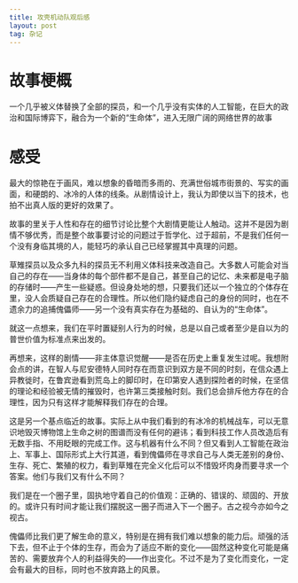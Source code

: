 ```yaml
---
title: 攻壳机动队观后感
layout: post
tag: 杂记
---
```


# 故事梗概

一个几乎被义体替换了全部的探员，和一个几乎没有实体的人工智能，在巨大的政治和国际博弈下，融合为一个新的“生命体”，进入无限广阔的网络世界的故事

# 感受

最大的惊艳在于画风，难以想象的昏暗而多雨的、充满世俗城市街景的、写实的画面，和硬朗的、冰冷的人体的线条。从剧情设计上，我认为即使以当下的技术，也拍不出真人版的更好的效果了。

故事的里关于人性和存在的细节讨论比整个大剧情更能让人触动。这并不是因为剧情不够优秀，而是整个故事要讨论的问题过于哲学化、过于超前，不是我们任何一个没有身临其境的人，能轻巧的承认自己已经掌握其中真理的问题。

草雉探员以及众多九科的探员无不利用义体科技来改造自己。大多数人可能会对当自己的存在——当身体的每个部件都不是自己，甚至自己的记忆、未来都是电子脑的存储时——产生一些疑惑。但设身处地的想，只要我们还以一个独立的个体存在里，没人会质疑自己存在的合理性。所以他们隐约疑虑自己的身份的同时，也在不遗余力的追捕傀儡师——另一个没有真实存在为基础的、自认为的“生命体”。

就这一点想来，我们在平时置疑别人行为的时候，总是以自己或者至少是自以为的普世价值为标准点来出发的。

再想来，这样的剧情——非主体意识觉醒——是否在历史上重复发生过呢。我想附会点的讲，在智人与尼安德特人同时存在而意识到双方是不同的时刻，在信众遇上异教徙时，在鲁宾逊看到荒岛上的脚印时，在印第安人遇到探险者的时候，在坚信的理论和经验被无情的摧毁时，也许第三类接触时刻。我们总会排斥他方存在的合理性，因为只有这样才能解释我们存在的合理。

这是另一个基点临近的故事。实际上从中我们看到的有冰冷的机械战车，可以无意识地毁灭博物馆上生命之树的图谱而没有任何的避讳；看到科技工作人员改造后有无数手指、不用眨眼的完成工作。这与机器有什么不同？但又看到人工智能在政治上、军事上、国际形式上大行其道，看到傀儡师在寻求自己与人类无差别的身份、生存、死亡、繁殖的权力，看到草雉在完全义化后可以不惜毁坏肉身而要寻求一个答案。他们与我们又有什么不同？

我们是在一个圈子里，固执地守着自己的价值观：正确的、错误的、顽固的、开放的。或许只有时间才能让我们摆脱这一圈子而进入下一个圈子。古之视今亦如今之视古。

傀儡师比我们更了解生命的意义，特别是在拥有我们难以想象的能力后。顽强的活下去，但不止于个体的生存，而会为了适应不断的变化——固然这种变化可能是痛苦的、需要放弃个人的利益得失的——作出变化。不过不是为了变化而变化，一定会有最大的目标，同时也不放弃路上的风景。
